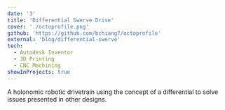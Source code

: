 ```yaml
---
date: '3'
title: 'Differential Swerve Drive'
cover: './octoprofile.png'
github: 'https://github.com/bchiang7/octoprofile'
external: 'blog/differential-swerve'
tech:
  - Autodesk Inventor
  - 3D Printing
  - CNC Machining
showInProjects: true
---
```


A holonomic robotic drivetrain using the concept of a differential to solve issues presented in other designs.
